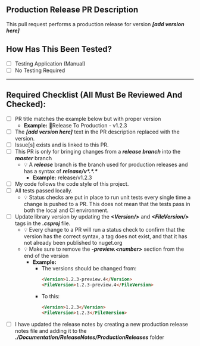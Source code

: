 <!--
    !! NOTE !! - ONLY PROJECT OWNERS AND MAINTAINERS MANAGE PRODUCTION AND PREVIEW RELEASE PULL REQUESTS
    If you have contributions to make, use the "feature-to-develop" pull request template.
-->

<!-- Provide a short general summary of your changes in the Title above -->
## Production Release PR Description
This pull request performs a production release for version **_[add version here]_**

## How Has This Been Tested?
- [ ] Testing Application (Manual)
- [ ] No Testing Required

---

## Required Checklist (All Must Be Reviewed And Checked):
<!-- Go over all the following points, and put an `x` in all the boxes that apply. -->
<!-- If you're unsure about any of these, don't hesitate to ask. We're here to help! -->
- [ ] PR title matches the example below but with proper version
  * **Example:** 🚀Release To Production - v1.2.3
- [ ] The **_[add version here]_** text in the PR description replaced with the version.
- [ ] Issue[s] exists and is linked to this PR.
- [ ] This PR is only for bringing changes from a **_release branch_** into the **_master_** branch
    - 💡 A **_release_** branch is the branch used for production releases and has a syntax of **_release/v\*.\*.\*_**
      - **Example:** release/v1.2.3
- [ ] My code follows the code style of this project.
- [ ] All tests passed locally.
  - 💡 Status checks are put in place to run unit tests every single time a change is pushed to a PR.  This does not mean that the tests pass in both the local and CI environment.
- [ ] Update library version by updating the **_\<Version/\>_** and **_\<FileVersion/\>_** tags in the **_.csproj_** file.
  - 💡 Every change to a PR will run a status check to confirm that the version has the correct syntax, a tag does not exist, and that it has not already been published to nuget.org
  - 💡 Make sure to remove the **_-preview.\<number\>_** section from the end of the version
    - **Example:**
      - The versions should be changed from:
        ``` html
        <Version>1.2.3-preview.4</Version>
        <FileVersion>1.2.3-preview.4</FileVersion>
        ```
      - To this:
        ``` html
        <Version>1.2.3</Version>
        <FileVersion>1.2.3</FileVersion>
        ```
- [ ] I have updated the release notes by creating a new production release notes file and adding it to the **_./Documentation/ReleaseNotes/ProductionReleases_** folder